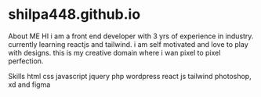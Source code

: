 # shilpa448.github.io
About ME
HI i am a front end developer with 3 yrs of experience in industry.
currently learning reactjs and tailwind.
i am self motivated and love to play with designs.
this is my creative domain where i wan pixel to pixel perfection.

Skills
html css javascript jquery php wordpress
react js tailwind
photoshop, xd  and figma
